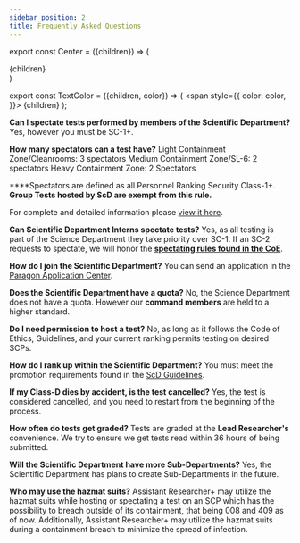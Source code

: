 ```yaml
---
sidebar_position: 2
title: Frequently Asked Questions
---
```

export const Center = ({children}) => (
   <div
      style={{
         "textAlign": "center"
      }}>
      {children}
   </div>
)

export const TextColor = ({children, color}) => (
<span
style={{
      color: color,
    }}>
{children}
</span>
);

**Can I spectate tests performed by members of the Scientific Department?**
Yes, however you must be SC-1+.

**How many spectators can a test have?**
Light Containment Zone/Cleanrooms: 3 spectators
Medium Containment Zone/SL-6: 2 spectators
Heavy Containment Zone: 2 Spectators

****Spectators are defined as all Personnel Ranking Security Class-1+.
**<TextColor color="#FFD139">Group Tests hosted by ScD are exempt from this rule.</TextColor>**

For complete and detailed information please [<TextColor color="#91EABF">view it here</TextColor>](https://scpf.network/docs/coe/site\_policies/site\_access#security-class-1).

**Can Scientific Department Interns spectate tests?**
Yes, as all testing is part of the Science Department they take priority over SC-1.
If an SC-2 requests to spectate, we will honor the [<TextColor color="#91EABF">**spectating rules found in the CoE**</TextColor>](https://scpf.network/docs/coe/site\_policies/site\_access#notes).

**How do I join the Scientific Department?**
You can send an application in the [Paragon Application Center](https://www.roblox.com/games/9203277214/Application-Center).

**Does the Scientific Department have a quota?**
No, the Science Department does not have a quota. However our **command members** are held to a higher standard.

**Do I need permission to host a test?**
No, as long as it follows the Code of Ethics, Guidelines, and your current ranking permits testing on desired SCPs.

**How do I rank up within the Scientific Department?**
You must meet the promotion requirements found in the [ScD Guidelines](https://docs.google.com/document/d/1shk6vCUvYNv-Nyitr9_GhH5GguDjc3EC8ynAQCdxmJc/edit).

**If my Class-D dies by accident, is the test cancelled?**
Yes, the test is considered cancelled, and you need to restart from the beginning of the process.

**How often do tests get graded?**
Tests are graded at the <TextColor color="#735cff">**Lead Researcher's**</TextColor> convenience. We try to ensure we get tests read within 36 hours of being submitted.

**Will the Scientific Department have more Sub-Departments?**
Yes, the Scientific Department has plans to create Sub-Departments in the future.

**Who may use the hazmat suits?**
Assistant Researcher+ may utilize the hazmat suits while hosting or spectating a test on an SCP which has the possibility to breach outside of its containment, that being 008 and 409 as of now. Additionally, Assistant Researcher+ may utilize the hazmat suits during a containment breach to minimize the spread of infection.
